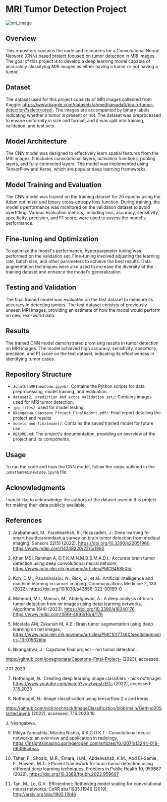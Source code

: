 # MRI Tumor Detection Project

![mri_image](https://github.com/jonagitsdata/Capstone-Final-Project-/assets/104871382/12fd121e-9602-49ec-8aa7-541cb5cc4596)


## Overview
This repository contains the code and resources for a Convolutional Neural Network (CNN) based project focused on tumor detection in MRI images. The goal of this project is to develop a deep learning model capable of accurately classifying MRI images as either having a tumor or not having a tumor.

## Dataset
The dataset used for this project consists of MRI images collected from Kaggle: https://www.kaggle.com/datasets/ahmedhamada0/brain-tumor-detection?select=pred . The images are accompanied by binary labels indicating whether a tumor is present or not. The dataset was preprocessed to ensure uniformity in size and format, and it was split into training, validation, and test sets.

## Model Architecture
The CNN model was designed to effectively learn spatial features from the MRI images. It includes convolutional layers, activation functions, pooling layers, and fully connected layers. The model was implemented using TensorFlow and Keras, which are popular deep learning frameworks.

## Model Training and Evaluation
The CNN model was trained on the training dataset for 20 epochs using the Adam optimizer and binary cross-entropy loss function. During training, the model's performance was monitored on the validation dataset to avoid overfitting. Various evaluation metrics, including loss, accuracy, sensitivity, specificity, precision, and F1 score, were used to assess the model's performance.

## Fine-tuning and Optimization
To optimize the model's performance, hyperparameter tuning was performed on the validation set. Fine-tuning involved adjusting the learning rate, batch size, and other parameters to achieve the best results. Data augmentation techniques were also used to increase the diversity of the training dataset and enhance the model's generalization.

## Testing and Validation
The final trained model was evaluated on the test dataset to measure its accuracy in detecting tumors. The test dataset consists of previously unseen MRI images, providing an estimate of how the model would perform on new, real-world data.

## Results
The trained CNN model demonstrated promising results in tumor detection on MRI images. The model achieved high accuracy, sensitivity, specificity, precision, and F1 score on the test dataset, indicating its effectiveness in identifying tumor cases.

## Repository Structure
- `JonathanMRInewCode.ipynb/`: Contains the Python scripts for data preprocessing, model training, and evaluation.
- `dataset2, prediction and extra validation set/`: Contains images used for MRI tumor detection.
- `jpg files/`: used for model testing.
- `Nkangabwa_Capstone_Project_FinalReport.pdf/`: Final report detailing the project and results
- `models and finalmodel/`: Contains the saved trained model for future use.
- `README.md`: The project's documentation, providing an overview of the project and its components.

## Usage
To run the code and train the CNN model, follow the steps outlined in the `JonathanMRInewCode.ipynb` file.

## Acknowledgments
I would like to acknowledge the authors of the dataset used in this project for making their data publicly available.

## References


1. Arabahmadi, M., Farahbakhsh, R., Rezazadeh, J.: Deep learning for smart healthcaremdash;a survey on brain tumor detection from medical imaging. Sensors 22(5) (2022). https://doi.org/10.3390/s22051960, https://www.mdpi.com/14248220/22/5/1960

2. Khan MSI, Rahman A, D.T.K.M.N.M.B.S.M.A.D.I.: Accurate brain tumor detection using deep convolutional neural network, https://www.ncbi.nlm.nih.gov/pmc/articles/PMC9468505/

3. Koh, D.M., Papanikolaou, N., Bick, U., et al.: Artificial intelligence and machine learning in cancer imaging. Communications Medicine 2, 133 (2022). https://doi.org/10.1038/s43856-022-00199-0

4. Mahmud, M.I., Mamun, M., Abdelgawad, A.: A deep analysis of brain tumor detection from mr images using deep learning networks. Algorithms 16(4) (2023). https://doi.org/10.3390/a16040176, https://www.mdpi.com/1999-4893/16/4/176

5. Mostafa AM, Zakariah M, A.E.: Brain tumor segmentation using deep learning on mri images, https://www.ncbi.nlm.nih.gov/pmc/articles/PMC10177460/sec3diagnostics-13-01562title

6. Nkangabwa, J.: Capstone final project - mri tumor detection.

https://github.com/jonagitsdata/Capstone-Final-Project- (2023), accessed:

7.01.2023

7. Nothnagel, N.: Creating deep learning image classifiers - nick nothnagel. https://www.youtube.com/watch?v=jztwpsIzEGc (2022), accessed: 7.15.2023

8. Nothnagel, N.: Image classification using tensorflow 2.x and keras.

https://github.com/nicknochnack/ImageClassification/blob/main/Getting20Started.ipynb (2022), accessed: 7.15.2023 10

J. Nkangabwa.

9. Rikiya Yamashita, Mizuho Nishio, R.K.G.D.K.T.: Convolutional neural networks: an overview and application in radiology, https://insightsimaging.springeropen.com/articles/10.1007/s13244-018-06399citeas

10. Taher, F., Shoaib, M.R., Emara, H.M., Abdelwahab, K.M., Abd El-Samie, F., Haweel, M.T.: Efficient framework for brain tumor detection using different deep learning techniques. Frontiers in Public Health 10, 959667 (2022). https://doi.org/10.3389/fpubh.2022.959667

11. Tan, M., Le, Q.V.: Efficientnet: Rethinking model scaling for convolutional neural networks. CoRR abs/1905.11946 (2019), http://arxiv.org/abs/1905.11946
